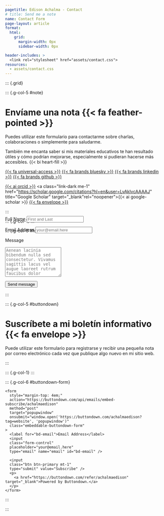 ```yaml
---
pagetitle: Edison Achalma - Contact
# title: Send me a note
name: Contact Form
page-layout: article
format: 
  html: 
    grid:
      margin-width: 0px
      sidebar-width: 0px

header-includes: >
  <link rel="stylesheet" href="assets/contact.css">
resources:
  - assets/contact.css
---
```






::: {.grid}

::: {.g-col-5 #note}

# Envíame una nota {{< fa feather-pointed >}}

Puedes utilizar este formulario para contactarme sobre charlas, colaboraciones o simplemente para saludarme.

También me encanta saber si mis materiales educativos te han resultado útiles y cómo podrían mejorarse, especialmente si pudieran hacerse más accesibles. {{< bi heart-fill >}}

<a class="link-dark me-1" href="/accessibility.html" title="Accessibility commitment" target="_blank" rel="noopener">{{< fa universal-access >}}</a>
<a class="link-dark me-1" href="https://bsky.app/profile/achalmaedison.com" title="bluesky" target="_blank" rel="noopener">{{< fa brands bluesky >}}</a>
<a class="link-dark me-1" href="https://linkedin.com/in/achalmaedison" title="LinkedIn" target="_blank" rel="noopener">{{< fa brands linkedin >}}</a>
<a class="link-dark me-1" href="https://github.com/achalmed" title="github" target="_blank" rel="noopener">{{< fa brands github >}}</a>
<!-- <a class="link-dark me-1" href="https://hachyderm.io/@achalmaedison" title="mastodon" target="_blank" rel="noopener">{{< fa brands mastodon >}}</a> -->
<a class="link-dark me-1" href="https://orcid.org/0000-0001-6996-3364" title="orcid" target="_blank" rel="noopener">{{< ai orcid >}}</a>
<a class="link-dark me-1" href="https://scholar.google.com/citations?hl=en&user=LvAkIvcAAAAJ" title="Google Scholar" target="_blank"rel="noopener">{{< ai google-scholar >}}</a>
<a class="link-dark me-1" href="https://buttondown.com/achalmaedison" title="Newsletter" target="_blank" rel="noopener">{{< fa envelope >}}</a>

:::
<!-- source: https://github.com/mccarthy-m-g/tidytales/blob/main/about/index.qmd#L24-L46 -->

::: {.g-col-1}
:::

::: {.g-col-6 #form}

<form 
style="margin-top: -5em;"
action="https://formspree.io/f/mgvananz" method="POST" accept-charset="utf-8">


<label for="full-name">Full Name</label>
<input type="text" name="name" id="full-name" class="form-control" placeholder="First and Last" required>

<label for="email-address">Email Address</label>
<input type="email" name="_replyto" id="email-address" class="form-control" placeholder="your@email.here" required>

<label for="message">Message</label>
  <textarea rows="6" name="message" id="message" class="form-control" placeholder="Aenean lacinia bibendum nulla sed consectetur. Vivamus sagittis lacus vel augue laoreet rutrum faucibus dolor auctor. Donec ullamcorper nulla non metus auctor fringilla nullam quis risus." required></textarea>

<button type="submit" class="btn btn-primary mt-4">Send message</button>
</form>

:::

::: {.g-col-5 #buttondown}

# Suscríbete a mi boletín informativo {{< fa envelope >}}

Puede utilizar este formulario para registrarse y recibir una pequeña nota por correo electrónico cada vez que publique algo nuevo en mi sitio web.

:::

::: {.g-col-1}
:::

::: {.g-col-6 #buttondown-form}






```{=html}
<form
  style="margin-top: 4em;"
  action="https://buttondown.com/api/emails/embed-subscribe/achalmaedison"
  method="post"
  target="popupwindow"
  onsubmit="window.open('https://buttondown.com/achalmaedison?tag=website', 'popupwindow')"
  class="embeddable-buttondown-form"
>
  <label for="bd-email">Email Address</label>
  <input 
  class="form-control"
  placeholder="your@email.here" 
  type="email" name="email" id="bd-email" />
  
  <input 
  class="btn btn-primary mt-1"
  type="submit" value="Subscribe" />
  <p>
    <a href="https://buttondown.com/refer/achalmaedison" target="_blank">Powered by Buttondown.</a>
  </p>
</form>
```





:::


:::
<!-- end grid -->
